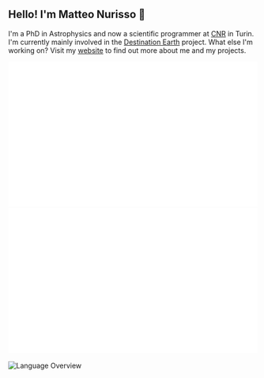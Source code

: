 ## Hello! I'm Matteo Nurisso 👋

I'm a PhD in Astrophysics and now a scientific programmer at [CNR](https://www.isac.cnr.it/it/content/torino) in Turin.
I'm currently mainly involved in the [Destination Earth](https://destination-earth.eu/) project.
What else I'm working on? Visit my [website](https://mnurisso.github.io/) to find out more about me and my projects.

![Stats Overview](https://raw.githubusercontent.com/mnurisso/github-stats-transparent/output/generated/overview.svg)
![Most Used Languages](https://raw.githubusercontent.com/mnurisso/github-stats-transparent/output/generated/languages.svg)

<img src='https://wakatime.com/share/@7618196a-f09b-49a2-b65c-597597db254f/f76053d7-bc39-41b9-ad6a-d10a13edf974.svg' alt='Language Overview' width='50%' height='50%'>
